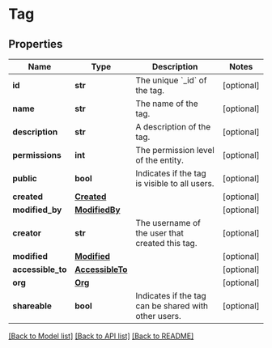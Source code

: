# Tag

## Properties
Name | Type | Description | Notes
------------ | ------------- | ------------- | -------------
**id** | **str** | The unique &#x60;_id&#x60; of the tag. | [optional] 
**name** | **str** | The name of the tag. | [optional] 
**description** | **str** | A description of the tag. | [optional] 
**permissions** | **int** | The permission level of the entity. | [optional] 
**public** | **bool** | Indicates if the tag is visible to all users. | [optional] 
**created** | [**Created**](Created.md) |  | [optional] 
**modified_by** | [**ModifiedBy**](ModifiedBy.md) |  | [optional] 
**creator** | **str** | The username of the user that created this tag. | [optional] 
**modified** | [**Modified**](Modified.md) |  | [optional] 
**accessible_to** | [**AccessibleTo**](AccessibleTo.md) |  | [optional] 
**org** | [**Org**](Org.md) |  | [optional] 
**shareable** | **bool** | Indicates if the tag can be shared with other users. | [optional] 

[[Back to Model list]](../README.md#documentation-for-models) [[Back to API list]](../README.md#documentation-for-api-endpoints) [[Back to README]](../README.md)

